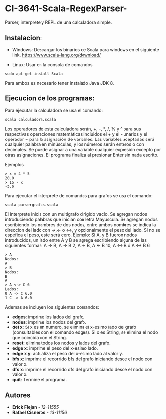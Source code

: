 # CI-3641-Scala-RegexParser-
Parser, interprete y REPL de una calculadora simple.

## Instalacion:
* Windows:
        Descargar los binarios de Scala para windows en el siguiente link.
        https://www.scala-lang.org/download/  

* Linux:
        Usar en la consola de comandos  
```
sudo apt-get install Scala
```

Para ambos es necesario tener instalado Java JDK 8.

## Ejecucion de los programas:

Para ejecutar la calculadora se usa el comando:
```
scala calculadora.scala
```

Los operadores de esta calculadora serán, +, -, *, /, % y ^ para sus respectivas operaciones matemáticas 
incluidos el + y el - unarios y el operador = para la asignación de variables. Las variables aceptadas
será cualquier palabra en minúsculas, y los números serán enteros o con decimales. Se puede asignar a una
variable cualquier expresión excepto por otras asignaciones. El programa finaliza al presionar Enter sin 
nada escrito.

Ejemplos
```
> x = 4 * 5
20.0
> 15 - x
-5.0
```
Para ejecutar el interprete de comandos para grafos se usa el comando:
```
scala parsergrafos.scala
```
El interprete inicia con un multigrafo dirigido vacío. Se agregan nodos introduciendo palabras que inician 
con letra Mayuscula. Se agregan nodos escribiendo los nombres de dos nodos, entre ambos nombres se indica 
la direccion del lado con ->,<- o <->,  y opcionalmente el peso del lado. Si no se espefica el peso, este 
será cero.
Ejemplo: Si A, y B fueron nodos introducidos, un lado entre A y B se agrega escribiendo alguna de las 
siguientes formas: A -> B, A -> B 2, A <- B, A <- B 10, A <-> B ó A <-> B 6
```
> A
Nodos:
A
> B
Nodos:
B
A
> A <-> C 6
Lados:
0 A -> C 6.0
1 C -> A 6.0
```
Ademas se incluyen los siguientes comandos:

* **edges**: imprime los lados del grafo.  
* **nodes**: imprime los nodos del grafo.  
* **del x**: Si x es un numero, se elimina el x-esimo lado del grafo (consultables con el comando edges). Si x es
String, se elimina el nodo que coincida con el String.  
* **reset**: elimina todos los nodos y lados del grafo.  
* **edge x**: imprime el peso del x-esimo lado.  
* **edge x y**: actualiza el peso del x-esimo lado al valor y.  
* **bfs x**: imprime el recorrido bfs del grafo iniciando desde el nodo con valor x.  
* **dfs x**: imprime el recorrido dfs del grafo iniciando desde el nodo con valor x.   
* **quit**: Termine el programa.  

## Autores

* **Erick Flejan** - *12-11555* 
* **Rafael Cisneros** - *13-11156*
